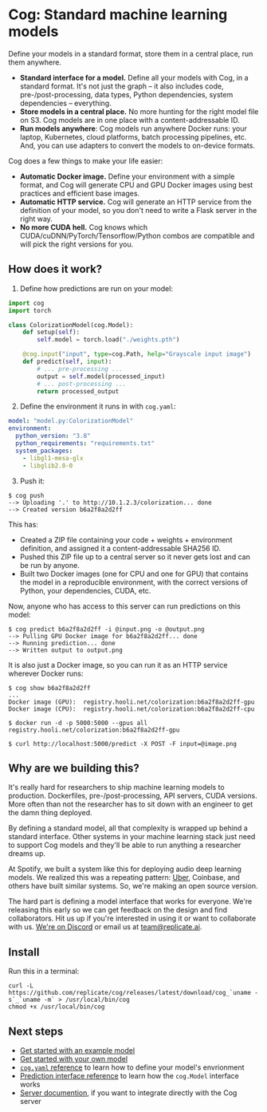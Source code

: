 # Cog: Standard machine learning models

Define your models in a standard format, store them in a central place, run them anywhere.

- **Standard interface for a model.** Define all your models with Cog, in a standard format. It's not just the graph – it also includes code, pre-/post-processing, data types, Python dependencies, system dependencies – everything.
- **Store models in a central place.** No more hunting for the right model file on S3. Cog models are in one place with a content-addressable ID.
- **Run models anywhere**: Cog models run anywhere Docker runs: your laptop, Kubernetes, cloud platforms, batch processing pipelines, etc. And, you can use adapters to convert the models to on-device formats.

Cog does a few things to make your life easier:

- **Automatic Docker image.** Define your environment with a simple format, and Cog will generate CPU and GPU Docker images using best practices and efficient base images.
- **Automatic HTTP service.** Cog will generate an HTTP service from the definition of your model, so you don't need to write a Flask server in the right way.
- **No more CUDA hell.** Cog knows which CUDA/cuDNN/PyTorch/Tensorflow/Python combos are compatible and will pick the right versions for you.

## How does it work?

1. Define how predictions are run on your model:

```python
import cog
import torch

class ColorizationModel(cog.Model):
    def setup(self):
        self.model = torch.load("./weights.pth")

    @cog.input("input", type=cog.Path, help="Grayscale input image")
    def predict(self, input):
        # ... pre-processing ...
        output = self.model(processed_input)
        # ... post-processing ...
        return processed_output
```

2. Define the environment it runs in with `cog.yaml`:

```yaml
model: "model.py:ColorizationModel"
environment:
  python_version: "3.8"
  python_requirements: "requirements.txt"
  system_packages:
    - libgl1-mesa-glx
    - libglib2.0-0
```

3. Push it:

```
$ cog push
--> Uploading '.' to http://10.1.2.3/colorization... done
--> Created version b6a2f8a2d2ff
```

This has:

- Created a ZIP file containing your code + weights + environment definition, and assigned it a content-addressable SHA256 ID.
- Pushed this ZIP file up to a central server so it never gets lost and can be run by anyone.
- Built two Docker images (one for CPU and one for GPU) that contains the model in a reproducible environment, with the correct versions of Python, your dependencies, CUDA, etc.

Now, anyone who has access to this server can run predictions on this model:

```
$ cog predict b6a2f8a2d2ff -i @input.png -o @output.png
--> Pulling GPU Docker image for b6a2f8a2d2ff... done
--> Running prediction... done
--> Written output to output.png
```

It is also just a Docker image, so you can run it as an HTTP service wherever Docker runs:

```
$ cog show b6a2f8a2d2ff
...
Docker image (GPU):  registry.hooli.net/colorization:b6a2f8a2d2ff-gpu
Docker image (CPU):  registry.hooli.net/colorization:b6a2f8a2d2ff-cpu

$ docker run -d -p 5000:5000 --gpus all registry.hooli.net/colorization:b6a2f8a2d2ff-gpu

$ curl http://localhost:5000/predict -X POST -F input=@image.png
```

## Why are we building this?

It's really hard for researchers to ship machine learning models to production. Dockerfiles, pre-/post-processing, API servers, CUDA versions. More often than not the researcher has to sit down with an engineer to get the damn thing deployed.

By defining a standard model, all that complexity is wrapped up behind a standard interface. Other systems in your machine learning stack just need to support Cog models and they'll be able to run anything a researcher dreams up.

At Spotify, we built a system like this for deploying audio deep learning models. We realized this was a repeating pattern: [Uber](https://eng.uber.com/michelangelo-pyml/), Coinbase, and others have built similar systems. So, we're making an open source version.

The hard part is defining a model interface that works for everyone. We're releasing this early so we can get feedback on the design and find collaborators. Hit us up if you're interested in using it or want to collaborate with us. [We're on Discord](https://discord.gg/QmzJApGjyE) or email us at [team@replicate.ai](mailto:team@replicate.ai).

## Install

Run this in a terminal:

    curl -L https://github.com/replicate/cog/releases/latest/download/cog_`uname -s`_`uname -m` > /usr/local/bin/cog
    chmod +x /usr/local/bin/cog

## Next steps

- [Get started with an example model](docs/getting-started.md)
- [Get started with your own model](docs/getting-started-own-model.md)
- [`cog.yaml` reference](docs/yaml.md) to learn how to define your model's envrionment
- [Prediction interface reference](docs/python.md) to learn how the `cog.Model` interface works
- [Server documention](docs/server.md), if you want to integrate directly with the Cog server
